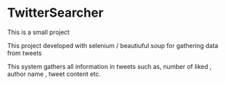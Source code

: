 # TwitterSearcher

This is a small project

This project developed with selenium / beautiuful soup for gathering data from tweets

This system gathers all information in tweets such as, number of liked , author name , tweet content etc.
